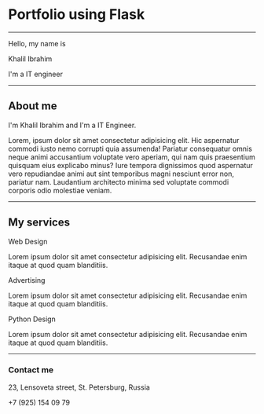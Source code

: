 # Portfolio using Flask
------------------------------------------------------------------------------------------
Hello, my name is

Khalil Ibrahim

I'm a IT engineer

------------------------------------------------------------------------------------------
About me
--------


I'm Khalil Ibrahim and I'm a IT Engineer.

Lorem, ipsum dolor sit amet consectetur adipisicing elit. Hic aspernatur commodi iusto nemo corrupti quia assumenda! Pariatur consequatur omnis neque animi accusantium voluptate vero aperiam, qui nam quis praesentium quisquam eius explicabo minus? Iure tempora dignissimos quod aspernatur vero repudiandae animi aut sint temporibus magni nesciunt error non, pariatur nam. Laudantium architecto minima sed voluptate commodi corporis odio molestiae veniam.

------------------------------------------------------------------------------------------
My services
-----------

Web Design

Lorem ipsum dolor sit amet consectetur adipisicing elit. Recusandae enim itaque at quod quam blanditiis.

Advertising

Lorem ipsum dolor sit amet consectetur adipisicing elit. Recusandae enim itaque at quod quam blanditiis.

Python Design

Lorem ipsum dolor sit amet consectetur adipisicing elit. Recusandae enim itaque at quod quam blanditiis.

------------------------------------------------------------------------------------------

### Contact me

23, Lensoveta street, St. Petersburg, Russia

+7 (925) 154 09 79
